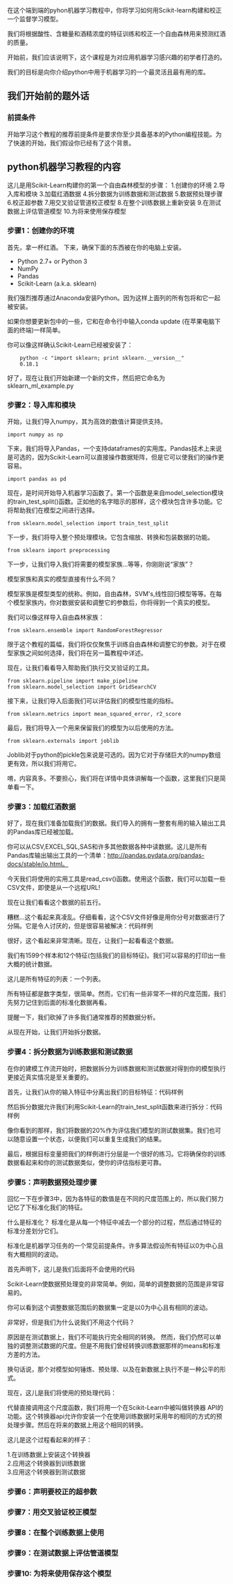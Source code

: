 在这个端到端的pyhon机器学习教程中，你将学习如何用Scikit-learn构建和校正一个监督学习模型。

我们将根据酸性、含糖量和酒精浓度的特征训练和校正一个自由森林用来预测红酒的质量。

开始前，我们应该说明下，这个课程是为对应用机器学习感兴趣的初学者打造的。

我们的目标是向你介绍python中用于机器学习的一个最灵活且最有用的库。

## 我们开始前的题外话
### 前提条件

开始学习这个教程的推荐前提条件是要求你至少具备基本的Python编程技能。为了快速的开始，我们假设你已经有了这个背景。

## python机器学习教程的内容
这儿是用Scikit-Learn构建你的第一个自由森林模型的步骤：
1.创建你的环境
2.导入库和模块
3.加载红酒数据
4.拆分数据为训练数据和测试数据
5.数据预处理步骤
6.校正超参数
7.用交叉验证管道校正模型
8.在整个训练数据上重新安装
9.在测试数据上评估管道模型
10.为将来使用保存模型

### 步骤1：创建你的环境
首先，拿一杯红酒。
下来，确保下面的东西被在你的电脑上安装。

- Python 2.7+ or Python 3
- NumPy
- Pandas
- Scikit-Learn (a.k.a. sklearn)

我们强烈推荐通过Anaconda安装Python。因为这样上面列的所有包将和它一起被安装。

如果你想要更新包中的一些，它和在命令行中输入conda update <package>(在苹果电脑下面的终端)一样简单。

你可以像这样确认Scikit-Learn已经被安装了：

```
	python -c "import sklearn; print sklearn.__version__"
	0.18.1
```

好了，现在让我们开始新建一个新的文件，然后把它命名为sklearn_ml_example.py	

### 步骤2：导入库和模块
开始，让我们导入numpy，其为高效的数值计算提供支持。

```
import numpy as np
```
下来，我们将导入Pandas，一个支持dataframes的实用库。Pandas技术上来说是可选的，因为Scikit-Learn可以直接操作数据矩阵，但是它可以使我们的操作更容易。
```
import pandas as pd
```
现在，是时间开始导入机器学习函数了。第一个函数是来自model_selection模块的train_test_split()函数。正如他的名字暗示的那样，这个模块包含许多功能。它将帮助我们在模型之间进行选择。
```
from sklearn.model_selection import train_test_split
```
下一步，我们将导入整个预处理模块。它包含缩放、转换和包装数据的功能。

```
from sklearn import preprocessing
```
下一步，让我们导入我们将需要的模型家族...等等，你刚刚说“家族”？

模型家族和真实的模型直接有什么不同？

模型家族是模型类型的统称。例如，自由森林，SVM's,线性回归模型等等。在每个模型家族内，你对数据安装和调整它的参数后，你将得到一个真实的模型。

我们可以像这样导入自由森林家族：  
```
from sklearn.ensemble import RandomForestRegressor
```
限于这个教程的篇幅，我们将仅仅聚焦于训练自由森林和调整它的参数。对于在模型家族之间如何选择，我们将在另一篇教程中详述。  

现在，让我们看看导入帮助我们执行交叉验证的工具。  
```
from sklearn.pipeline import make_pipeline
from sklearn.model_selection import GridSearchCV
```

接下来，让我们导入后面我们可以评估我们的模型性能的指标。  
```
from sklearn.metrics import mean_squared_error, r2_score
```

最后，我们将导入一个用来保留我们的模型为以后使用的方法。  
```
from sklearn.externals import joblib
```

Joblib对于python的pickle包来说是可选的。因为它对于存储巨大的numpy数组更有效，所以我们将用它。  

唷，内容真多。不要担心，我们将在详情中具体讲解每一个函数，这里我们只是简单看一下。  

### 步骤3：加载红酒数据 
好了，现在我们准备加载我们的数据。我们导入的拥有一整套有用的输入输出工具的Pandas库已经被加载。  

你可以从CSV,EXCEL,SQL,SAS和许多其他数据各种中读数据。这儿是所有Pandas库输出输出工具的一个清单：http://pandas.pydata.org/pandas-docs/stable/io.html。

今天我们将使用的实用工具是read_csv()函数。使用这个函数，我们可以加载一些CSV文件，即使是从一个远程URL!  

现在让我们看看这个数据的前五行。  

糟糕...这个看起来真凌乱。仔细看看，这个CSV文件好像是用你分号对数据进行了分隔。它是令人讨厌的，但是很容易被解决：代码样例  
 
很好，这个看起来非常清晰。现在，让我们一起看看这个数据。  

我们有1599个样本和12个特征(包括我们的目标特征)。我们可以容易的打印出一些大概的统计数据。  

这儿是所有特征的列表：一个列表。  

所有特征都是数字类型，很简单。然而，它们有一些非常不一样的尺度范围，我们先努力记住到后面的标准化数据再看。  

提醒一下，我们砍掉了许多我们通常推荐的预数据分析。  
 
从现在开始，让我们开始拆分数据。  


### 步骤4：拆分数据为训练数据和测试数据  
在你的建模工作流开始时，把数据拆分为训练数据和测试数据对得到你的模型执行更接近真实情况是至关重要的。  

首先，让我们从你的输入特征中分离出我们的目标特征：代码样例   

然后拆分数据允许我们利用Scikit-Learn的train_test_split函数来进行拆分：代码样例    

像你看到的那样，我们将数据的20%作为评估我们模型的测试数据集。我们也可以随意设置一个状态，以便我们可以重复生成我们的结果。    

最后，根据目标变量把我们的样例进行分层是一个很好的练习。它将确保你的训练数据看起来和你的测试数据类似，使你的评估指标更可靠。  


### 步骤5：声明数据预处理步骤
回忆一下在步骤3中，因为各特征的数值是在不同的尺度范围上的，所以我们努力记忆了下标准化我们的特征。

什么是标准化？
标准化是从每一个特征中减去一个部分的过程，然后通过特征的标准分差划分它们。

标准化是机器学习任务的一个常见前提条件。许多算法假设所有特征以0为中心且有大概相同的波动。

首先声明下，这儿是我们后面将不会使用的代码

Scikit-Learn使数据预处理变的非常简单。例如，简单的调整数据的范围是非常容易的。

你可以看到这个调整数据范围后的数据集一定是以0为中心且有相同的波动。

非常好，但是我们为什么说我们不用这个代码？

原因是在测试数据上，我们不可能执行完全相同的转换。
然而，我们仍然可以单独的调整测试数据的尺度。但是不用我们曾经转换训练数据那样的means和标准方差的方法。

换句话说，那个对模型如何锤炼、预处理、以及在新数据上执行不是一种公平的形式。

现在，这儿是我们将使用的预处理代码：   

代替直接调用这个尺度函数，我们将用一个在Scikit-Learn中被叫做转换器 API的功能。这个转换器api允许你安装一个在使用训练数据时采用年的相同的方式的预处理步骤。然后在将来的数据上用这个相同的转换。

这儿是这个过程看起来的样子：  

1.在训练数据上安装这个转换器    
2.应用这个转换器到训练数据   
3.应用这个转换器到测试数据   

### 步骤6：声明要校正的超参数
### 步骤7：用交叉验证校正模型
### 步骤8：在整个训练数据上使用
### 步骤9：在测试数据上评估管道模型
### 步骤10: 为将来使用保存这个模型





























